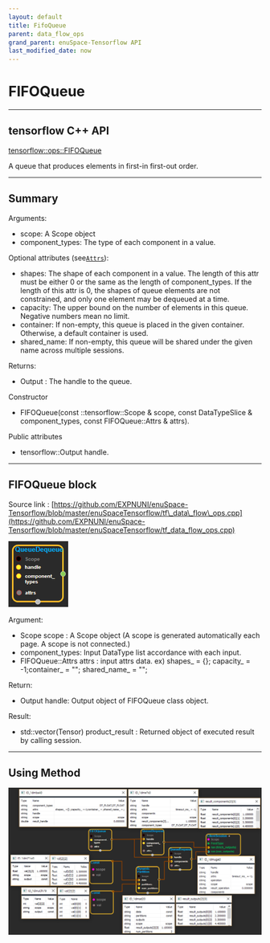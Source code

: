 ```yaml
--- 
layout: default 
title: FifoQueue 
parent: data_flow_ops 
grand_parent: enuSpace-Tensorflow API 
last_modified_date: now 
--- 
```


# FIFOQueue

---

## tensorflow C++ API

[tensorflow::ops::FIFOQueue](https://www.tensorflow.org/api_docs/cc/class/tensorflow/ops/f-i-f-o-queue)

A queue that produces elements in first-in first-out order.

---

## Summary

Arguments:

* scope: A Scope object
* component\_types: The type of each component in a value.

Optional attributes \(see[`Attrs`](https://www.tensorflow.org/api_docs/cc/struct/tensorflow/ops/f-i-f-o-queue/attrs.html#structtensorflow_1_1ops_1_1_f_i_f_o_queue_1_1_attrs)\):

* shapes: The shape of each component in a value. The length of this attr must be either 0 or the same as the length of component\_types. If the length of this attr is 0, the shapes of queue elements are not constrained, and only one element may be dequeued at a time.
* capacity: The upper bound on the number of elements in this queue. Negative numbers mean no limit.
* container: If non-empty, this queue is placed in the given container. Otherwise, a default container is used.
* shared\_name: If non-empty, this queue will be shared under the given name across multiple sessions.

Returns:

* Output : The handle to the queue.

Constructor

* FIFOQueue\(const ::tensorflow::Scope & scope, const DataTypeSlice & component\_types, const FIFOQueue::Attrs & attrs\).

Public attributes

* tensorflow::Output handle.

---

## FIFOQueue block

Source link : [https://github.com/EXPNUNI/enuSpace-Tensorflow/blob/master/enuSpaceTensorflow/tf\_data\_flow\_ops.cpp](https://github.com/EXPNUNI/enuSpace-Tensorflow/blob/master/enuSpaceTensorflow/tf_data_flow_ops.cpp)

![](./assets/dataflow_FIFOQueue_Symbol.png)

Argument:

* Scope scope : A Scope object \(A scope is generated automatically each page. A scope is not connected.\)
* component\_types: Input DataType list accordance with each input.
* FIFOQueue::Attrs attrs : input attrs data. ex\) shapes\_ = \{\}; capacity\_ = -1;container\_ = ""; shared\_name\_ = "";

Return:

* Output handle: Output object of FIFOQueue class object.

Result:

* std::vector\(Tensor\) product\_result : Returned object of executed result by calling session.

---

## Using Method

![](./assets/dataflow_DynamicPartition_Method.png)

